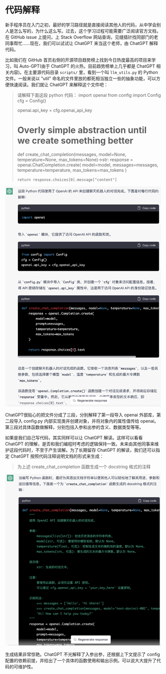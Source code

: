 # 代码解释

新手程序员在入门之初，最好的学习路径就是直接阅读其他人的代码，从中学会别人是怎么写的，为什么这么写。过去，这个学习过程可能需要广泛阅读官方文档，在 GitHub issue 上提问，上 Stack Overflow 网站查询，见缝插针找同部门的老同事帮忙……现在，我们可以试试让 ChatGPT 来当这个老师，由 ChatGPT 解释代码。

比如我们在 GitHub 首页右侧的开源项目趋势榜上找到今日热度最高的项目来学习，叫 Auto-GPT(由于 ChatGPT 的火热，目前趋势榜单上几乎都是 ChatGPT 相关内容)。在主要源代码目录 `scripts/` 里，看到一个叫 `llm_utils.py` 的 Python 文件。一般来说以 "util" 命名的文件里放的都死相当独立一些的抽象功能，可以方便快速阅读。我们就让 ChatGPT 来解释这个文件吧：

> 请解释下面这段 python 代码：
> import openai
> from config import Config
> cfg = Config()
> 
> openai.api_key = cfg.openai_api_key
> 
> # Overly simple abstraction until we create something better
> def create_chat_completion(messages, model=None, temperature=None, max_tokens=None)->str:
>     response = openai.ChatCompletion.create(
>         model=model,
>         messages=messages,
>         temperature=temperature,
>         max_tokens=max_tokens
>     )
> 
>     return response.choices[0].message["content"]

![](/images/awesome/explain-1.png)

ChatGPT很贴心的把文件分成了三段，分别解释了第一段导入 openai 外部库，第二段导入 config.py 内部实现类并创建对象，并将对象内的属性值传给 openai。第三段对具体函数做解释，分别包括入参和出参的含义、数据类型等等。

如果是我们自己写代码，其实同样可以让 ChatGPT 解读。这样可以看看 ChatGPT 的理解，是否和我们编程时考虑的逻辑保持一致。未来由其他同事来维护这段代码时，不至于产生误解。为了长期留存 ChatGPT 的解读，我们还可以指定 ChatGPT 按照代码注释说明文档的形式来生成：

> 为上述 create_chat_completion 函数生成一个 docstring 格式的注释

![](/images/awesome/explain-2.png)

生成结果非常惊艳。ChatGPT 不光解释了入参出参，还根据上下文提示了 config 配置的依赖前提，并给出了一个具体的函数使用和输出示例。可以说大大提升了代码的可维护性。

